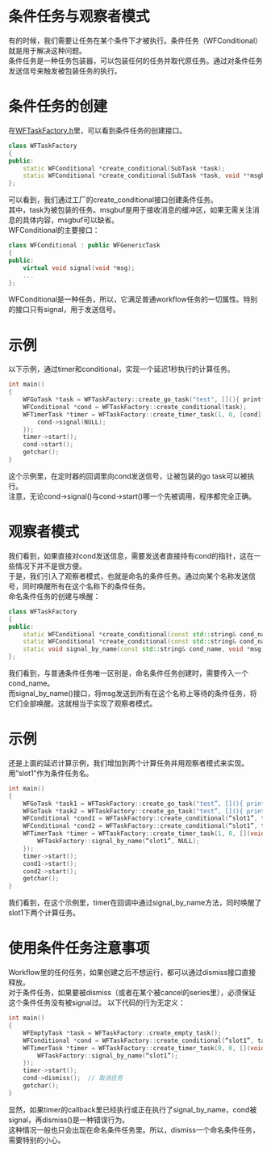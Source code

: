 # 条件任务与观察者模式

有的时候，我们需要让任务在某个条件下才被执行。条件任务（WFConditional）就是用于解决这种问题。  
条件任务是一种任务包装器，可以包装任何的任务并取代原任务。通过对条件任务发送信号来触发被包装任务的执行。  

# 条件任务的创建
在[WFTaskFactory.h](/src/factory/WFTaskFactory.h)里，可以看到条件任务的创建接口。
~~~cpp
class WFTaskFactory
{
public:
    static WFConditional *create_conditional(SubTask *task);
    static WFConditional *create_conditional(SubTask *task, void **msgbuf);
};
~~~
可以看到，我们通过工厂的create_conditional接口创建条件任务。  
其中，task为被包装的任务。msgbuf是用于接收消息的缓冲区，如果无需关注消息的具体内容，msgbuf可以缺省。  
WFConditional的主要接口：
~~~cpp
class WFConditional : public WFGenericTask
{
public:
    virtual void signal(void *msg);
    ...
};
~~~
WFConditional是一种任务，所以，它满足普通workflow任务的一切属性。特别的接口只有signal，用于发送信号。  

# 示例

以下示例，通过timer和conditional，实现一个延迟1秒执行的计算任务。
~~~cpp
int main()
{
    WFGoTask *task = WFTaskFactory::create_go_task("test", [](){ printf("Done\n"); });
    WFConditional *cond = WFTaskFactory::create_conditional(task);
    WFTimerTask *timer = WFTaskFactory::create_timer_task(1, 0, [cond](void *){
        cond->signal(NULL);
    });
    timer->start();
    cond->start();
    getchar();
}
~~~
这个示例里，在定时器的回调里向cond发送信号，让被包装的go task可以被执行。  
注意，无论cond->signal()与cond->start()哪一个先被调用，程序都完全正确。  

# 观察者模式

我们看到，如果直接对cond发送信息，需要发送者直接持有cond的指针，这在一些情况下并不是很方便。  
于是，我们引入了观察者模式，也就是命名的条件任务。通过向某个名称发送信号，同时唤醒所有在这个名称下的条件任务。  
命名条件任务的创建与唤醒：
~~~cpp
class WFTaskFactory
{
public:
    static WFConditional *create_conditional(const std::string& cond_name, SubTask *task);
    static WFConditional *create_conditional(const std::string& cond_name, SubTask *task, void **msgbuf);
    static void signal_by_name(const std::string& cond_name, void *msg);
};
~~~
我们看到，与普通条件任务唯一区别是，命名条件任务创建时，需要传入一个cond_name。  
而signal_by_name()接口，将msg发送到所有在这个名称上等待的条件任务，将它们全部唤醒。这就相当于实现了观察者模式。  
# 示例

还是上面的延迟计算示例，我们增加到两个计算任务并用观察者模式来实现。用”slot1”作为条件任务名。
~~~cpp
int main()
{
    WFGoTask *task1 = WFTaskFactory::create_go_task("test”, [](){ printf(“test1 done\n"); });
    WFGoTask *task2 = WFTaskFactory::create_go_task("test”, [](){ printf(“test2 done\n"); });
    WFConditional *cond1 = WFTaskFactory::create_conditional(“slot1”, task1);
    WFConditional *cond2 = WFTaskFactory::create_conditional(“slot1”, task2);
    WFTimerTask *timer = WFTaskFactory::create_timer_task(1, 0, [](void *){
        WFTaskFactory::signal_by_name(“slot1”, NULL);
    });
    timer->start();
    cond1->start();
    cond2->start();
    getchar();
}
~~~
我们看到，在这个示例里，timer在回调中通过signal_by_name方法，同时唤醒了slot1下两个计算任务。  

# 使用条件任务注意事项

Workflow里的任何任务，如果创建之后不想运行，都可以通过dismiss接口直接释放。  
对于条件任务，如果要被dismiss（或者在某个被cancel的series里），必须保证这个条件任务没有被signal过。
以下代码的行为无定义：
~~~cpp
int main()
{
    WFEmptyTask *task = WFTaskFactory::create_empty_task();
    WFConditional *cond = WFTaskFactory::create_conditional(“slot1”, task);
    WFTimerTask *timer = WFTaskFactory::create_timer_task(0, 0, [](void *) {
        WFTaskFactory::signal_by_name(“slot1”);
    });
    timer->start();
    cond->dismiss();  // 取消任务
    getchar();
}
~~~
显然，如果timer的callback里已经执行或正在执行了signal_by_name，cond被signal，再dismiss()是一种错误行为。  
这种情况一般也只会出现在命名条件任务里。所以，dismiss一个命名条件任务，需要特别的小心。  
